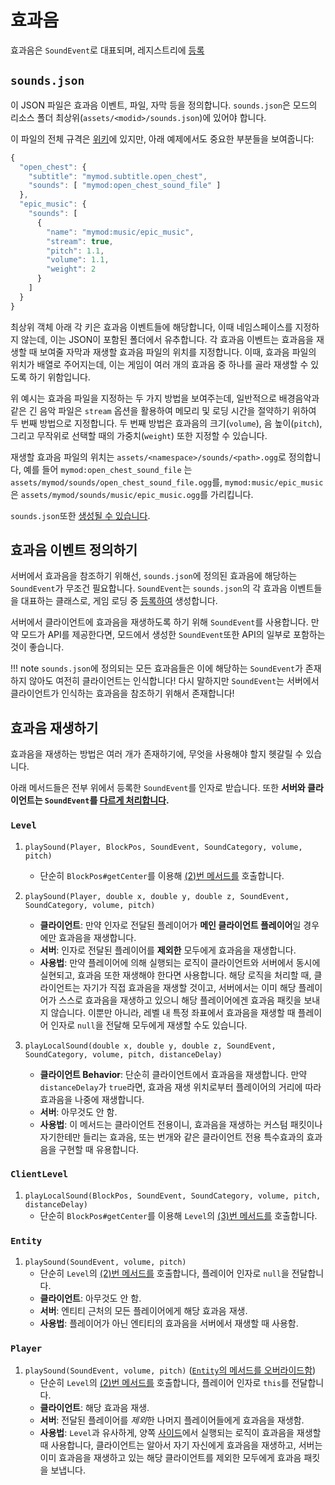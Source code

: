 효과음
======

효과음은 `SoundEvent`로 대표되며, 레지스트리에 [등록][registration]

`sounds.json`
-------------

이 JSON 파일은 효과음 이벤트, 파일, 자막 등을 정의합니다. `sounds.json`은 모드의 리소스 폴더 최상위(`assets/<modid>/sounds.json`)에 있어야 합니다.

이 파일의 전체 규격은 [위키][wiki]에 있지만, 아래 예제에서도 중요한 부분들을 보여줍니다:

```js
{
  "open_chest": {
    "subtitle": "mymod.subtitle.open_chest",
    "sounds": [ "mymod:open_chest_sound_file" ]
  },
  "epic_music": {
    "sounds": [
      {
        "name": "mymod:music/epic_music",
        "stream": true,
        "pitch": 1.1,
        "volume": 1.1,
        "weight": 2
      }
    ]
  }
}
```

최상위 객체 아래 각 키은 효과음 이벤트들에 해당합니다, 이때 네임스페이스를 지정하지 않는데, 이는 JSON이 포함된 폴더에서 유추합니다. 각 효과음 이벤트는 효과음을 재생할 때 보여줄 자막과 재생할 효과음 파일의 위치를 지정합니다. 이때, 효과음 파일의 위치가 배열로 주어지는데, 이는 게임이 여러 개의 효과음 중 하나를 골라 재생할 수 있도록 하기 위함입니다.

위 예시는 효과음 파일을 지정하는 두 가지 방법을 보여주는데, 일반적으로 배경음악과 같은 긴 음악 파일은 `stream` 옵션을 활용하여 메모리 및 로딩 시간을 절약하기 위하여 두 번째 방법으로 지정합니다. 두 번째 방법은 효과음의 크기(`volume`), 음 높이(`pitch`), 그리고 무작위로 선택할 때의 가중치(`weight`) 또한 지정할 수 있습니다.

재생할 효과음 파일의 위치는 `assets/<namespace>/sounds/<path>.ogg`로 정의합니다, 예를 들어 `mymod:open_chest_sound_file` 는 `assets/mymod/sounds/open_chest_sound_file.ogg`를, `mymod:music/epic_music`은 `assets/mymod/sounds/music/epic_music.ogg`를 가리킵니다.

`sounds.json`또한 [생성될 수 있습니다][datagen].

효과음 이벤트 정의하기
---------------------

서버에서 효과음을 참조하기 위해선, `sounds.json`에 정의된 효과음에 해당하는 `SoundEvent`가 무조건 필요합니다. `SoundEvent`는 `sounds.json`의 각 효과음 이벤트들을 대표하는 클래스로, 게임 로딩 중 [등록하여][registration] 생성합니다.

서버에서 클라이언트에 효과음을 재생하도록 하기 위해 `SoundEvent`를 사용합니다. 만약 모드가 API를 제공한다면, 모드에서 생성한 `SoundEvent`또한 API의 일부로 포함하는 것이 좋습니다.

!!! note
`sounds.json`에 정의되는 모든 효과음들은 이에 해당하는 `SoundEvent`가 존재하지 않아도 여전히 클라이언트는 인식합니다! 다시 말하지만 `SoundEvent`는 서버에서 클라이언트가 인식하는 효과음을 참조하기 위해서 존재합니다!

효과음 재생하기
--------------

효과음을 재생하는 방법은 여러 개가 존재하기에, 무엇을 사용해야 할지 헷갈릴 수 있습니다.

아래 메서드들은 전부 위에서 등록한 `SoundEvent`를 인자로 받습니다. 또한 **서버와 클라이언트는 `SoundEvent`를 [다르게 처리합니다][sides].**

### `Level`

1. <a name="level-playsound-pbecvp"></a> `playSound(Player, BlockPos, SoundEvent, SoundCategory, volume, pitch)`

   - 단순히 `BlockPos#getCenter`를 이용해 [(2)번 메서드를](#level-playsound-pxyzecvp) 호출합니다.

2. <a name="level-playsound-pxyzecvp"></a> `playSound(Player, double x, double y, double z, SoundEvent, SoundCategory, volume, pitch)`

   - **클라이언트**: 만약 인자로 전달된 플레이어가 **메인 클라이언트 플레이어**일 경우에만 효과음을 재생합니다.
   - **서버**: 인자로 전달된 플레이어를 **제외한** 모두에게 효과음을 재생합니다.
   - **사용법**: 만약 플레이어에 의해 실행되는 로직이 클라이언트와 서버에서 동시에 실현되고, 효과음 또한 재생해야 한다면 사용합니다. 해당 로직을 처리할 때, 클라이언트는 자기가 직접 효과음을 재생할 것이고, 서버에서는 이미 해당 플레이어가 스스로 효과음을 재생하고 있으니 해당 플레이어에겐 효과음 패킷을 보내지 않습니다. 이뿐만 아니라, 레벨 내 특정 좌표에서 효과음을 재생할 때 플레이어 인자로 `null`을 전달해 모두에게 재생할 수도 있습니다.

3. <a name="level-playsound-xyzecvpd"></a> `playLocalSound(double x, double y, double z, SoundEvent, SoundCategory, volume, pitch, distanceDelay)`

   - **클라이언트 Behavior**: 단순히 클라이언트에서 효과음을 재생합니다. 만약`distanceDelay`가 `true`라면, 효과음 재생 위치로부터 플레이어의 거리에 따라 효과음을 나중에 재생합니다.
   - **서버**: 아무것도 안 함.
   - **사용법**: 이 메서드는 클라이언트 전용이니, 효과음을 재생하는 커스텀 패킷이나 자기한테만 들리는 효과음, 또는 번개와 같은 클라이언트 전용 특수효과의 효과음을 구현할 때 유용합니다.

### `ClientLevel`

1. <a name="clientlevel-playsound-becvpd"></a> `playLocalSound(BlockPos, SoundEvent, SoundCategory, volume, pitch, distanceDelay)`
   - 단순히 `BlockPos#getCenter`를 이용해 `Level`의 [(3)번 메서드를](#level-playsound-xyzecvpd) 호출합니다.

### `Entity`

1. <a name="entity-playsound-evp"></a> `playSound(SoundEvent, volume, pitch)`
   - 단순히 `Level`의 [(2)번 메서드를](#level-playsound-pxyzecvp) 호출합니다, 플레이어 인자로 `null`을 전달합니다.
   - **클라이언트**: 아무것도 안 함.
   - **서버**: 엔티티 근처의 모든 플레이어에게 해당 효과음 재생.
   - **사용법**: 플레이어가 아닌 엔티티의 효과음을 서버에서 재생할 때 사용함.

### `Player`

1. <a name="player-playsound-evp"></a> `playSound(SoundEvent, volume, pitch)` ([`Entity`의 메서드를 오버라이드함](#entity-playsound-evp))
   - 단순히 `Level`의 [(2)번 메서드를](#level-playsound-pxyzecvp) 호출합니다, 플레이어 인자로 `this`를 전달합니다.
   - **클라이언트**: 해당 효과음 재생.
   - **서버**: 전달된 플레이어를 *제외*한 나머지 플레이어들에게 효과음을 재생함.
   - **사용법**: `Level`과 유사하게, 양쪽 [사이드][sides]에서 실행되는 로직이 효과음을 재생할 때 사용합니다, 클라이언트는 알아서 자기 자신에게 효과음을 재생하고, 서버는 이미 효과음을 재생하고 있는 해당 클라이언트를 제외한 모두에게 효과음 패킷을 보냅니다.

[loc]: ../concepts/resources.md#resourcelocation
[wiki]: https://minecraft.wiki/w/Sounds.json
[datagen]: ../datagen/client/sounds.md
[registration]: ../concepts/registries.md#객체-등록하기
[sides]: ../concepts/sides.md
